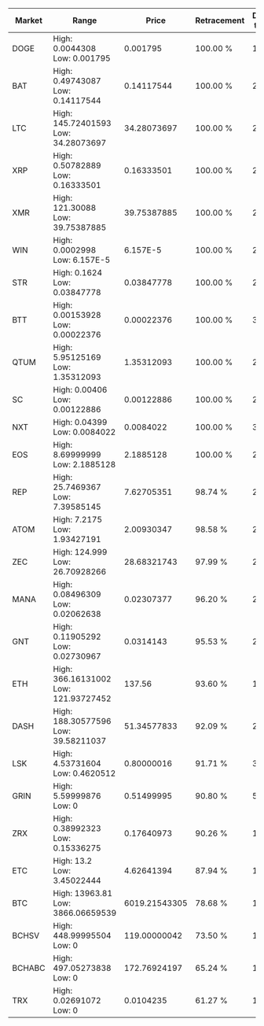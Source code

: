 | Market | Range | Price| Retracement | Doubles to 50% |
| --- | --- | --- | --- | --- |
| DOGE | High: 0.0044308<br />Low: 0.001795 | 0.001795 | 100.00 % | 1.73 |
| BAT | High: 0.49743087<br />Low: 0.14117544 | 0.14117544 | 100.00 % | 2.26 |
| LTC | High: 145.72401593<br />Low: 34.28073697 | 34.28073697 | 100.00 % | 2.63 |
| XRP | High: 0.50782889<br />Low: 0.16333501 | 0.16333501 | 100.00 % | 2.05 |
| XMR | High: 121.30088<br />Low: 39.75387885 | 39.75387885 | 100.00 % | 2.03 |
| WIN | High: 0.0002998<br />Low: 6.157E-5 | 6.157E-5 | 100.00 % | 2.93 |
| STR | High: 0.1624<br />Low: 0.03847778 | 0.03847778 | 100.00 % | 2.61 |
| BTT | High: 0.00153928<br />Low: 0.00022376 | 0.00022376 | 100.00 % | 3.94 |
| QTUM | High: 5.95125169<br />Low: 1.35312093 | 1.35312093 | 100.00 % | 2.70 |
| SC | High: 0.00406<br />Low: 0.00122886 | 0.00122886 | 100.00 % | 2.15 |
| NXT | High: 0.04399<br />Low: 0.0084022 | 0.0084022 | 100.00 % | 3.12 |
| EOS | High: 8.69999999<br />Low: 2.1885128 | 2.1885128 | 100.00 % | 2.49 |
| REP | High: 25.7469367<br />Low: 7.39585145 | 7.62705351 | 98.74 % | 2.17 |
| ATOM | High: 7.2175<br />Low: 1.93427191 | 2.00930347 | 98.58 % | 2.28 |
| ZEC | High: 124.999<br />Low: 26.70928266 | 28.68321743 | 97.99 % | 2.64 |
| MANA | High: 0.08496309<br />Low: 0.02062638 | 0.02307377 | 96.20 % | 2.29 |
| GNT | High: 0.11905292<br />Low: 0.02730967 | 0.0314143 | 95.53 % | 2.33 |
| ETH | High: 366.16131002<br />Low: 121.93727452 | 137.56 | 93.60 % | 1.77 |
| DASH | High: 188.30577596<br />Low: 39.58211037 | 51.34577833 | 92.09 % | 2.22 |
| LSK | High: 4.53731604<br />Low: 0.4620512 | 0.80000016 | 91.71 % | 3.12 |
| GRIN | High: 5.59999876<br />Low: 0 | 0.51499995 | 90.80 % | 5.44 |
| ZRX | High: 0.38992323<br />Low: 0.15336275 | 0.17640973 | 90.26 % | 1.54 |
| ETC | High: 13.2<br />Low: 3.45022444 | 4.62641394 | 87.94 % | 1.80 |
| BTC | High: 13963.81<br />Low: 3866.06659539 | 6019.21543305 | 78.68 % | 1.48 |
| BCHSV | High: 448.99995504<br />Low: 0 | 119.00000042 | 73.50 % | 1.89 |
| BCHABC | High: 497.05273838<br />Low: 0 | 172.76924197 | 65.24 % | 1.44 |
| TRX | High: 0.02691072<br />Low: 0 | 0.0104235 | 61.27 % | 1.29 |
